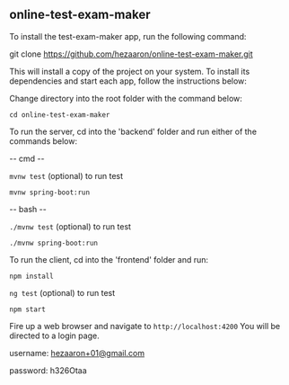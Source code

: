 ## online-test-exam-maker

To install the test-exam-maker app, run the following command:

git clone https://github.com/hezaaron/online-test-exam-maker.git

This will install a copy of the project on your system. To install its dependencies and start each app,
follow the instructions below:

Change directory into the root folder with the command below:

`cd online-test-exam-maker`

To run the server, cd into the 'backend' folder and run either of the commands below:

-- cmd --

`mvnw test`	(optional) to run test

`mvnw spring-boot:run`

-- bash --

`./mvnw test`	(optional) to run test

`./mvnw spring-boot:run`

To run the client, cd into the 'frontend' folder and run:

`npm install`

`ng test`	(optional) to run test

`npm start`

Fire up a web browser and navigate to `http://localhost:4200` You will be directed to a login page.

username: hezaaron+01@gmail.com

password: h326Otaa
